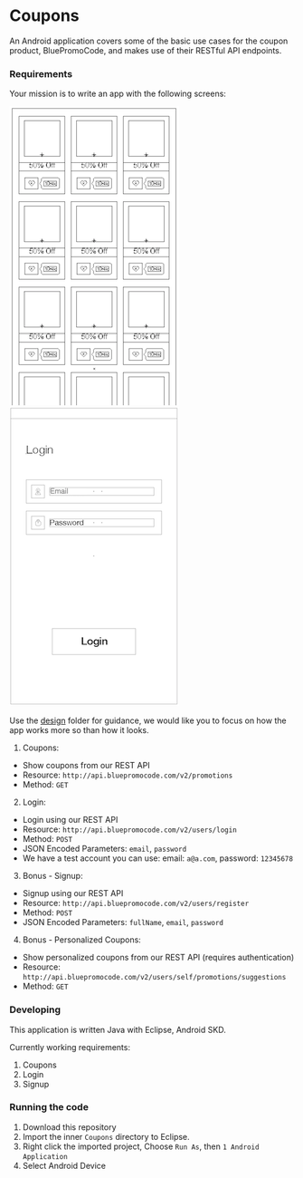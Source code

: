 Coupons
=======

An Android application covers some of the basic use cases for the coupon 
product, BluePromoCode, and makes use of their RESTful API endpoints.

### Requirements ###

Your mission is to write an app with the following screens:

![](design/coupons.png) ![](design/login.png)

Use the [design](design) folder for guidance, we would like you to focus on how the app works more so than how it looks.

1. Coupons:
  - Show coupons from our REST API
  - Resource: `http://api.bluepromocode.com/v2/promotions`
  - Method: `GET`

2. Login:
  - Login using our REST API
  - Resource: `http://api.bluepromocode.com/v2/users/login`
  - Method: `POST`
  - JSON Encoded Parameters: `email`, `password`
  - We have a test account you can use: email: `a@a.com`, password: `12345678`

3. Bonus - Signup:
  - Signup using our REST API
  - Resource: `http://api.bluepromocode.com/v2/users/register`
  - Method: `POST`
  - JSON Encoded Parameters: `fullName`, `email`, `password`

4. Bonus - Personalized Coupons:
  - Show personalized coupons from our REST API (requires authentication)
  - Resource: `http://api.bluepromocode.com/v2/users/self/promotions/suggestions`
  - Method: `GET`

### Developing ###

This application is written Java with Eclipse, Android SKD.

Currently working requirements:
1. Coupons
2. Login
3. Signup

### Running the code ###

1. Download this repository
2. Import the inner `Coupons` directory to Eclipse.
3. Right click the imported project, Choose `Run As`, then `1 Android Application`
4. Select Android Device
